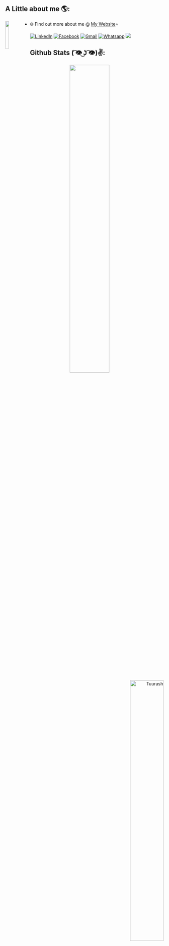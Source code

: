 <link rel="stylesheet" href="https://cdn.jsdelivr.net/gh/devicons/devicon@v2.11.0/devicon.min.css">


## A Little about me 🌎:
<img align='left' src='https://media.giphy.com/media/ZRtME5Wuk8Togu6jui/giphy.gif' width='15%'/>





- 🌐 Find out more about me @ <a href="https://tuurash.github.io/">My Website</a>⭐

<!--
- 📫 Reach me : 
[![Gmail Badge](https://img.shields.io/badge/-Gmail-ffffff?style=flat-square&logo=Gmail&logoColor=red&link=mailto:vsasvipul@gmail.com)](mailto:h.mohaimanul@gmail.com)
-->


<p align="right">

  
  

<a href="https://www.linkedin.com/in/mohaimanul-haque-7463b8187/" target="_blank"><img src="https://img.shields.io/badge/LinkedIn-%230077B5.svg?&style=flat-square&logo=linkedin&logoColor=white" alt="LinkedIn"></a>
<a href="https://www.facebook.com/wiz.patrick.7" target="_blank"><img src="https://img.shields.io/badge/Facebook-%231877F2.svg?&style=flat-square&logo=facebook&logoColor=white" alt="Facebook"></a> <a href="mailto:h.mohaimanul@gmail.com" target="_blank"><img src="https://img.shields.io/badge/Gmail-D14836?&style=flat-square&logo=gmail&logoColor=white" alt="Gmail"></a> <a href="https://wa.me/8801773865128?text=HY,Knocking from github"><img src="https://img.shields.io/badge/WhatsApp-25D366?&style=flat-square&logo=Whatsapp&logoColor=white" alt="Whatsapp"></a>
<img src="https://komarev.com/ghpvc/?username=Tuurash&views&color=92cce1&style=flat-square"/> 
</p>






## Github Stats  ( ͡👁️ ͜ʖ ͡👁️)✌:

<p align="right"><img align='left' src='https://media.giphy.com/media/CUHXyh3yXr9kI/giphy.gif' width='50%'/>
</p>
<p align="right"><img src="https://github-readme-stats.vercel.app/api?username=Tuurash&theme=graywhite&show_icons=true&hide_border=true" alt="Tuurash"  width="46%"/>
</p>
